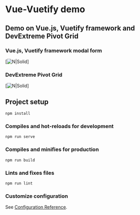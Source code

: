 # Vue-Vuetify demo
## Demo on Vue.js, Vuetify framework and DevExtreme Pivot Grid

### Vue.js, Vuetify framework modal form
[![N|Solid](https://github.com/vagmark30/VueFrameworkDemo/tree/main/src/img/vue1.png)]

### DevExtreme Pivot Grid
[![N|Solid](https://github.com/vagmark30/VueFrameworkDemo/tree/main/src/img/vue2.png)]

## Project setup
```
npm install
```

### Compiles and hot-reloads for development
```
npm run serve
```

### Compiles and minifies for production
```
npm run build
```

### Lints and fixes files
```
npm run lint
```

### Customize configuration
See [Configuration Reference](https://cli.vuejs.org/config/).